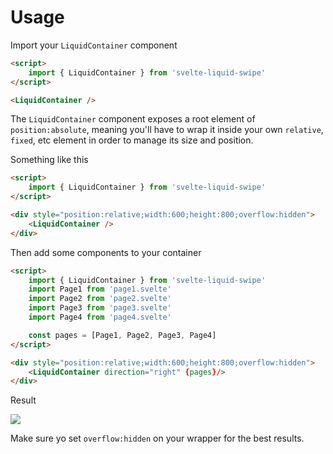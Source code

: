 # Usage

Import your `LiquidContainer` component

```html
<script>
    import { LiquidContainer } from 'svelte-liquid-swipe'
</script>

<LiquidContainer />
```

The `LiquidContainer` component exposes a root element of `position:absolute`, meaning you'll have to wrap it inside your own `relative`, `fixed`, etc element in order to manage its size and position.

Something like this
```html
<script>
    import { LiquidContainer } from 'svelte-liquid-swipe'
</script>

<div style="position:relative;width:600;height:800;overflow:hidden">
    <LiquidContainer />
</div>
```

Then add some components to your container

```html
<script>
    import { LiquidContainer } from 'svelte-liquid-swipe'
    import Page1 from 'page1.svelte'
    import Page2 from 'page2.svelte'
    import Page3 from 'page3.svelte'
    import Page4 from 'page4.svelte'

    const pages = [Page1, Page2, Page3, Page4]
</script>

<div style="position:relative;width:600;height:800;overflow:hidden">
    <LiquidContainer direction="right" {pages}/>
</div>
```

Result

<img src="https://razshare.dev/svelte-liquid-swipe/preview.gif" />

Make sure yo set `overflow:hidden` on your wrapper for the best results.

